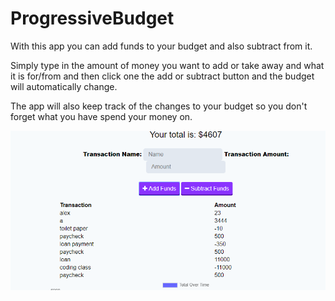 # ProgressiveBudget

With this app you can add funds to your budget and also subtract from it.

Simply type in the amount of money you want to add or take away and what it is for/from and then click one the add or subtract button and the budget will automatically change.

The app will also keep track of the changes to your budget so you don't forget what you have spend your money on.



![screenshot](screenshot.png)

